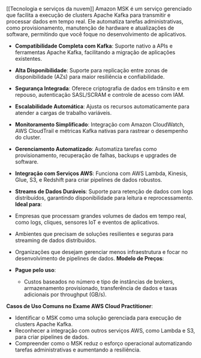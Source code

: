 [[Tecnologia e serviços da nuvem]]
Amazon MSK é um serviço gerenciado que facilita a execução de clusters Apache Kafka para transmitir e processar dados em tempo real. Ele automatiza tarefas administrativas, como provisionamento, manutenção de hardware e atualizações de software, permitindo que você foque no desenvolvimento de aplicativos.
- **Compatibilidade Completa com Kafka**: Suporte nativo a APIs e ferramentas Apache Kafka, facilitando a migração de aplicações existentes.
- **Alta Disponibilidade**: Suporte para replicação entre zonas de disponibilidade (AZs) para maior resiliência e confiabilidade.
- **Segurança Integrada**: Oferece criptografia de dados em trânsito e em repouso, autenticação SASL/SCRAM e controle de acesso com IAM.
- **Escalabilidade Automática**: Ajusta os recursos automaticamente para atender a cargas de trabalho variáveis.
- **Monitoramento Simplificado**: Integração com Amazon CloudWatch, AWS CloudTrail e métricas Kafka nativas para rastrear o desempenho do cluster.
- **Gerenciamento Automatizado**: Automatiza tarefas como provisionamento, recuperação de falhas, backups e upgrades de software.
- **Integração com Serviços AWS**: Funciona com AWS Lambda, Kinesis, Glue, S3, e Redshift para criar pipelines de dados robustos.
- **Streams de Dados Duráveis**: Suporte para retenção de dados com logs distribuídos, garantindo disponibilidade para leitura e reprocessamento.
**Ideal para**:

- Empresas que processam grandes volumes de dados em tempo real, como logs, cliques, sensores IoT e eventos de aplicativos.
- Ambientes que precisam de soluções resilientes e seguras para streaming de dados distribuídos.
- Organizações que desejam gerenciar menos infraestrutura e focar no desenvolvimento de pipelines de dados.
**Modelo de Preços**:

- **Pague pelo uso**:
    - Custos baseados no número e tipo de instâncias de brokers, armazenamento provisionado, transferência de dados e taxas adicionais por throughput (GB/s).

**Casos de Uso Comuns no Exame AWS Cloud Practitioner**:

- Identificar o MSK como uma solução gerenciada para execução de clusters Apache Kafka.
- Reconhecer a integração com outros serviços AWS, como Lambda e S3, para criar pipelines de dados.
- Compreender como o MSK reduz o esforço operacional automatizando tarefas administrativas e aumentando a resiliência.